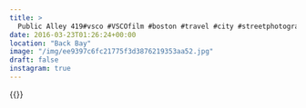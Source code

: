 ```yaml
---
title: >
  Public Alley 419#vsco #VSCOfilm #boston #travel #city #streetphotography
date: 2016-03-23T01:26:24+00:00
location: "Back Bay"
image: "/img/ee9397c6fc21775f3d3876219353aa52.jpg"
draft: false
instagram: true
---
```


{{<photo src="/img/ee9397c6fc21775f3d3876219353aa52.jpg">}}
